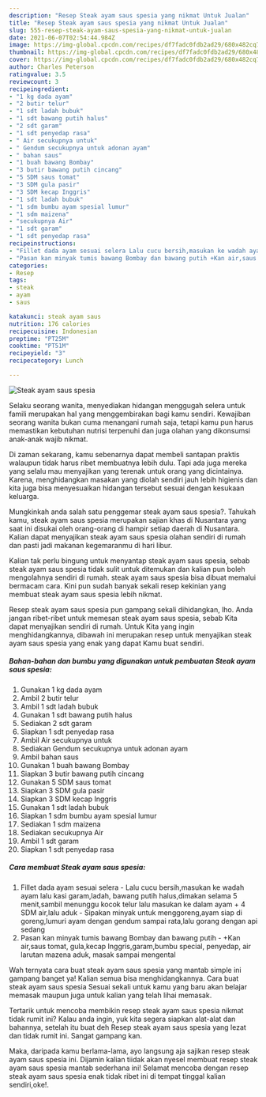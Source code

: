 ```yaml
---
description: "Resep Steak ayam saus spesia yang nikmat Untuk Jualan"
title: "Resep Steak ayam saus spesia yang nikmat Untuk Jualan"
slug: 555-resep-steak-ayam-saus-spesia-yang-nikmat-untuk-jualan
date: 2021-06-07T02:54:44.984Z
image: https://img-global.cpcdn.com/recipes/df7fadc0fdb2ad29/680x482cq70/steak-ayam-saus-spesia-foto-resep-utama.jpg
thumbnail: https://img-global.cpcdn.com/recipes/df7fadc0fdb2ad29/680x482cq70/steak-ayam-saus-spesia-foto-resep-utama.jpg
cover: https://img-global.cpcdn.com/recipes/df7fadc0fdb2ad29/680x482cq70/steak-ayam-saus-spesia-foto-resep-utama.jpg
author: Charles Peterson
ratingvalue: 3.5
reviewcount: 3
recipeingredient:
- "1 kg dada ayam"
- "2 butir telur"
- "1 sdt ladah bubuk"
- "1 sdt bawang putih halus"
- "2 sdt garam"
- "1 sdt penyedap rasa"
- " Air secukupnya untuk"
- " Gendum secukupnya untuk adonan ayam"
- " bahan saus"
- "1 buah bawang Bombay"
- "3 butir bawang putih cincang"
- "5 SDM saus tomat"
- "3 SDM gula pasir"
- "3 SDM kecap Inggris"
- "1 sdt ladah bubuk"
- "1 sdm bumbu ayam spesial lumur"
- "1 sdm maizena"
- "secukupnya Air"
- "1 sdt garam"
- "1 sdt penyedap rasa"
recipeinstructions:
- "Fillet dada ayam sesuai selera Lalu cucu bersih,masukan ke wadah ayam lalu kasi garam,ladah, bawang putih halus,dimakan selama 5 menit,sambil menunggu kocok telur lalu masukan ke dalam ayam + 4 SDM air,lalu aduk  Sipakan minyak untuk menggoreng,ayam siap di goreng,lumuri ayam dengan gendum sampai rata,lalu gorang dengan api sedang"
- "Pasan kan minyak tumis bawang Bombay dan bawang putih +Kan air,saus tomat, gula,kecap Inggris,garam,bumbu special, penyedap, air larutan mazena aduk, masak sampai mengental"
categories:
- Resep
tags:
- steak
- ayam
- saus

katakunci: steak ayam saus 
nutrition: 176 calories
recipecuisine: Indonesian
preptime: "PT25M"
cooktime: "PT51M"
recipeyield: "3"
recipecategory: Lunch

---
```



![Steak ayam saus spesia](https://img-global.cpcdn.com/recipes/df7fadc0fdb2ad29/680x482cq70/steak-ayam-saus-spesia-foto-resep-utama.jpg)

Selaku seorang wanita, menyediakan hidangan menggugah selera untuk famili merupakan hal yang menggembirakan bagi kamu sendiri. Kewajiban seorang  wanita bukan cuma menangani rumah saja, tetapi kamu pun harus memastikan kebutuhan nutrisi terpenuhi dan juga olahan yang dikonsumsi anak-anak wajib nikmat.

Di zaman  sekarang, kamu sebenarnya dapat membeli santapan praktis walaupun tidak harus ribet membuatnya lebih dulu. Tapi ada juga mereka yang selalu mau menyajikan yang terenak untuk orang yang dicintainya. Karena, menghidangkan masakan yang diolah sendiri jauh lebih higienis dan kita juga bisa menyesuaikan hidangan tersebut sesuai dengan kesukaan keluarga. 



Mungkinkah anda salah satu penggemar steak ayam saus spesia?. Tahukah kamu, steak ayam saus spesia merupakan sajian khas di Nusantara yang saat ini disukai oleh orang-orang di hampir setiap daerah di Nusantara. Kalian dapat menyajikan steak ayam saus spesia olahan sendiri di rumah dan pasti jadi makanan kegemaranmu di hari libur.

Kalian tak perlu bingung untuk menyantap steak ayam saus spesia, sebab steak ayam saus spesia tidak sulit untuk ditemukan dan kalian pun boleh mengolahnya sendiri di rumah. steak ayam saus spesia bisa dibuat memalui bermacam cara. Kini pun sudah banyak sekali resep kekinian yang membuat steak ayam saus spesia lebih nikmat.

Resep steak ayam saus spesia pun gampang sekali dihidangkan, lho. Anda jangan ribet-ribet untuk memesan steak ayam saus spesia, sebab Kita dapat menyajikan sendiri di rumah. Untuk Kita yang ingin menghidangkannya, dibawah ini merupakan resep untuk menyajikan steak ayam saus spesia yang enak yang dapat Kamu buat sendiri.

<!--inarticleads1-->

##### Bahan-bahan dan bumbu yang digunakan untuk pembuatan Steak ayam saus spesia:

1. Gunakan 1 kg dada ayam
1. Ambil 2 butir telur
1. Ambil 1 sdt ladah bubuk
1. Gunakan 1 sdt bawang putih halus
1. Sediakan 2 sdt garam
1. Siapkan 1 sdt penyedap rasa
1. Ambil  Air secukupnya untuk
1. Sediakan  Gendum secukupnya untuk adonan ayam
1. Ambil  bahan saus
1. Gunakan 1 buah bawang Bombay
1. Siapkan 3 butir bawang putih cincang
1. Gunakan 5 SDM saus tomat
1. Siapkan 3 SDM gula pasir
1. Siapkan 3 SDM kecap Inggris
1. Gunakan 1 sdt ladah bubuk
1. Siapkan 1 sdm bumbu ayam spesial lumur
1. Sediakan 1 sdm maizena
1. Sediakan secukupnya Air
1. Ambil 1 sdt garam
1. Siapkan 1 sdt penyedap rasa




<!--inarticleads2-->

##### Cara membuat Steak ayam saus spesia:

1. Fillet dada ayam sesuai selera - Lalu cucu bersih,masukan ke wadah ayam lalu kasi garam,ladah, bawang putih halus,dimakan selama 5 menit,sambil menunggu kocok telur lalu masukan ke dalam ayam + 4 SDM air,lalu aduk  - Sipakan minyak untuk menggoreng,ayam siap di goreng,lumuri ayam dengan gendum sampai rata,lalu gorang dengan api sedang
1. Pasan kan minyak tumis bawang Bombay dan bawang putih - +Kan air,saus tomat, gula,kecap Inggris,garam,bumbu special, penyedap, air larutan mazena aduk, masak sampai mengental




Wah ternyata cara buat steak ayam saus spesia yang mantab simple ini gampang banget ya! Kalian semua bisa menghidangkannya. Cara buat steak ayam saus spesia Sesuai sekali untuk kamu yang baru akan belajar memasak maupun juga untuk kalian yang telah lihai memasak.

Tertarik untuk mencoba membikin resep steak ayam saus spesia nikmat tidak rumit ini? Kalau anda ingin, yuk kita segera siapkan alat-alat dan bahannya, setelah itu buat deh Resep steak ayam saus spesia yang lezat dan tidak rumit ini. Sangat gampang kan. 

Maka, daripada kamu berlama-lama, ayo langsung aja sajikan resep steak ayam saus spesia ini. Dijamin kalian tiidak akan nyesel membuat resep steak ayam saus spesia mantab sederhana ini! Selamat mencoba dengan resep steak ayam saus spesia enak tidak ribet ini di tempat tinggal kalian sendiri,oke!.

